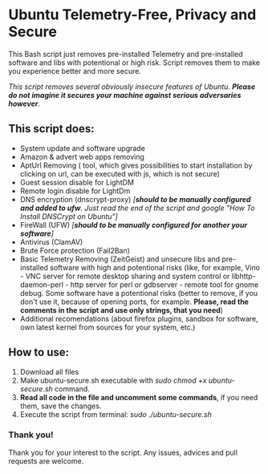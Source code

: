 # Ubuntu Telemetry-Free, Privacy and Secure
This Bash script just removes pre-installed Telemetry and pre-installed software and libs with potentional or high risk. 
Script removes them to make you experience better and more secure.

*This script removes several obviously insecure features of Ubuntu. 
**Please do not imagine it secures your machine against serious 
adversaries however**.*

## This script does:
* System update and software upgrade
* Amazon & advert web apps removing
* AptUrl Removing ( tool, which gives possibilities to start installation by clicking on url, can be executed with js, which is not secure)
* Guest session disable for LightDM
* Remote login disable for LightDm
* DNS encryption (dnscrypt-proxy) *[**should to be manually configured and added to ufw**. Just read the end of the script and google "How To Install DNSCrypt on Ubuntu"]*
* FireWall (UFW) *[**should to be manually configured for another your software**]*
* Antivirus (ClamAV)
* Brute Force protection (Fail2Ban)
* Basic Telemetry Removing (ZeitGeist) and unsecure libs and pre-installed software with high and potentional risks (like, for example, Vino - VNC server for remote desktop sharing and system control or libhttp-daemon-perl - http server for perl or gdbserver - remote tool for gnome debug. Some software have a potentional risks (better to remove, if you don't use it, because of opening ports, for example. **Please, read the comments in the script and use only strings, that you need**)
* Additional recomendations (about firefox plugins, sandbox for software, own latest kernel from sources for your system, etc.)

## How to use:
1. Download all files
2. Make ubuntu-secure.sh executable with *sudo chmod +x ubuntu-secure.sh* command.
3. **Read all code in the file and uncomment some commands**, if you need them, save the changes.
4. Execute the script from terminal: *sudo ./ubuntu-secure.sh*

### Thank you!

Thank you for your interest to the script. Any issues, advices and pull requests are welcome.
